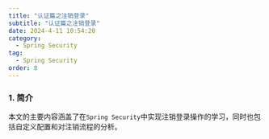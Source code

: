 ```yaml
---
title: "认证篇之注销登录"
subtitle: "认证篇之注销登录"
date: 2024-4-11 10:54:20
category:
  - Spring Security
tag:
  - Spring Security
order: 8
---
```

### 1. 简介

本文的主要内容涵盖了在`Spring Security`中实现注销登录操作的学习，同时也包括自定义配置和对注销流程的分析。
